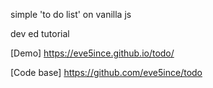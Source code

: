 simple 'to do list' on vanilla js

dev ed tutorial

[Demo] https://eve5ince.github.io/todo/

[Code base] https://github.com/eve5ince/todo
